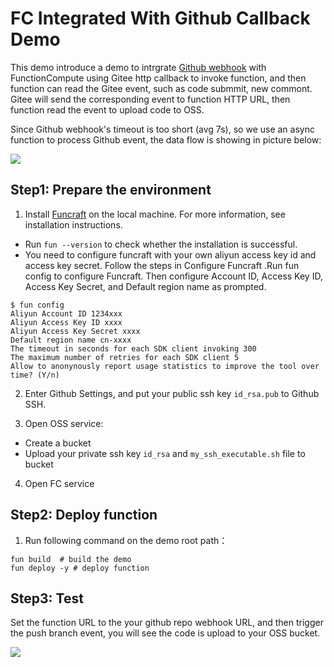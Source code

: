 # FC Integrated With Github Callback Demo

This demo introduce a demo to intrgrate [Github webhook](https://docs.github.com/en/developers/webhooks-and-events/about-webhooks) with FunctionCompute using Gitee http callback to invoke function, and then function can read the Gitee event, such as code submmit, new commont. Gitee will send the corresponding event to function HTTP URL, then function read the event to upload code to OSS.

Since Github webhook's timeout is too short (avg 7s), so we use an async function to process Github event, the data flow is showing in picture below:

![](https://congxiao.oss-cn-beijing.aliyuncs.com/Untitled%20Diagram%20%284%29.png)


## Step1: Prepare the environment
1. Install [Funcraft](https://help.aliyun.com/document_detail/140283.html?spm=a2c4g.11186623.6.820.6a034e21y2jlx1) on the local machine. For more information, see installation instructions.
  - Run `fun --version` to check whether the installation is successful.
  - You need to configure funcraft with your own aliyun access key id and access key secret. Follow the steps in Configure Funcraft .Run fun config to configure Funcraft. Then configure Account ID, Access Key ID, Access Key Secret, and Default region name as prompted.

```
$ fun config
Aliyun Account ID 1234xxx
Aliyun Access Key ID xxxx
Aliyun Access Key Secret xxxx
Default region name cn-xxxx
The timeout in seconds for each SDK client invoking 300
The maximum number of retries for each SDK client 5
Allow to anonynously report usage statistics to improve the tool over time? (Y/n)

```
2. Enter Github Settings, and put your public ssh key `id_rsa.pub` to Github SSH.

3. Open OSS service: 
  - Create a bucket
  - Upload your private ssh key `id_rsa` and `my_ssh_executable.sh` file to bucket
4. Open FC service

## Step2: Deploy function
1. Run following command on the demo root path：

 ```
fun build  # build the demo
fun deploy -y # deploy function
```


## Step3: Test

Set the function URL to the your github repo webhook URL, and then trigger the push branch event, you will see the code is upload to your OSS bucket.

![](https://congxiao.oss-cn-beijing.aliyuncs.com/%E6%88%AA%E5%B1%8F2021-02-24%20%E4%B8%8B%E5%8D%887.58.16.png)

